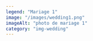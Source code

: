 ```yaml
---
legend: "Mariage 1"
image: "/images/wedding1.png"
imageAlt: "photo de mariage 1"
category: "img-wedding"
---
```

